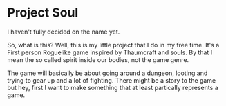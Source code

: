 # Project Soul

I haven't fully decided on the name yet.

So, what is this? Well, this is my little project that I do in my free time.
It's a First person Roguelike game inspired by Thaumcraft and souls. By that I mean the so called spirit inside our bodies, not the game genre.

The game will basically be about going around a dungeon, looting and trying to gear up and a lot of fighting. There might be a story to the game but hey, first I want to make something that at least partically represents a game.
